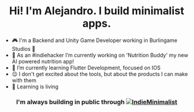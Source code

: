 <h1 style="text-align: center;">Hi! I'm Alejandro. I build minimalist apps.</h1>

- :video_game: I'm a Backend and Unity Game Developer working in Burlingame Studios :hibiscus:
- :rocket: As an #indiehacker I’m currently working on 'Nutrition Buddy' my new AI powered nutrition app!
- 🌱 I’m currently learning Flutter Development, focused on IOS
- :wink: I don't get excited about the tools, but about the products I can make with them
- :book: Learning is living

<h3 style="text-align: center;">I'm always building in public through <a href="https://twitter.com/intent/follow?screen_name=IndieMinimalist" target="blank"><img src="https://img.shields.io/twitter/follow/IndieMinimalist?label=%40IndieMinimalist" alt="IndieMinimalist"/></a></h3>
